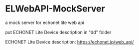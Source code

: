 # ELWebAPI-MockServer
a mock server for echonet lite web api

put ECHONET Lite Device description in "dd" folder

ECHONET Lite Device description: https://echonet.jp/web_api/